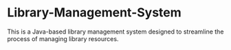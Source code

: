 # Library-Management-System
 This is a Java-based library management system designed to streamline the process of managing library resources.
